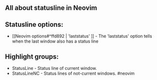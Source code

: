 ## All about statusline in Neovim
## Statusline options:
- [[Neovim options#^ffd892 | 'laststatus' ]] - The 'laststatus' option tells when the last window also has a status line
## Highlight groups:
- StatusLine - Status line of current window.
- StatusLineNC - Status lines of not-current windows.
#neovim